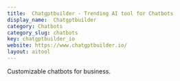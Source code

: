 ```yaml
---
title:  Chatgptbuilder - Trending AI tool for Chatbots
display_name:  Chatgptbuilder
category: Chatbots
category_slug: chatbots
key: chatgptbuilder_io
website: https://www.chatgptbuilder.io/
layout: aitool
---
```


Customizable chatbots for business.
